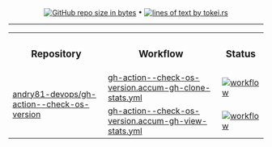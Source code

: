 <!-- collected statistic data repository metrics -->
<p align="center">
  <a href="#"><img src="https://img.shields.io/github/repo-size/andry81-stats/gh-action--check-os-version--gh-stats?logo=github" valign="middle" alt="GitHub repo size in bytes" /></a>
• <a href="https://github.com/XAMPPRocky/tokei"><img src="https://tokei.rs/b1/github/andry81-stats/gh-action--check-os-version--gh-stats?category=lines" valign="middle" alt="lines of text by tokei.rs" /></a>
</p>

<hr />

<!-- workflow actions -->
<table align="center">
  <tr>
    <th><h3>Repository</h3></th>
    <th><h3>Workflow</h3></th>
    <th><h3>Status</h3></th>
  </tr>
  <tr>
    <td rowspan="2"><a href="https://github.com/andry81-devops/gh-action--check-os-version">andry81-devops/gh-action--check-os-version</a></td>
    <td><a href="https://github.com/andry81-devops/actions/tree/HEAD/.github/workflows/gh-action--check-os-version.accum-gh-clone-stats.yml">gh-action--check-os-version.accum-gh-clone-stats.yml</a></td>
    <td><a href="https://github.com/andry81-devops/actions/actions/workflows/gh-action--check-os-version.accum-gh-clone-stats.yml"><img src="https://img.shields.io/github/actions/workflow/status/andry81-devops/actions/gh-action--check-os-version.accum-gh-clone-stats.yml?logo=github&label=workflow" valign="middle" alt="workflow" /></a></td>
  </tr>
  <tr>
    <td><a href="https://github.com/andry81-devops/actions/tree/HEAD/.github/workflows/gh-action--check-os-version.accum-gh-view-stats.yml">gh-action--check-os-version.accum-gh-view-stats.yml</a></td>
    <td><a href="https://github.com/andry81-devops/actions/actions/workflows/gh-action--check-os-version.accum-gh-view-stats.yml"><img src="https://img.shields.io/github/actions/workflow/status/andry81-devops/actions/gh-action--check-os-version.accum-gh-view-stats.yml?logo=github&label=workflow" valign="middle" alt="workflow" /></a></td>
  </tr>
</table>
